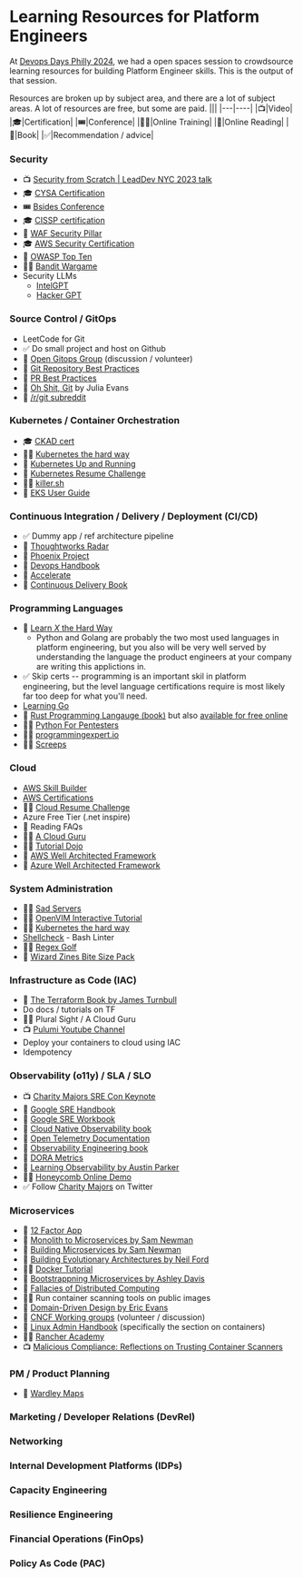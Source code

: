 # Learning Resources for Platform Engineers

At [Devops Days Philly 2024](https://devopsdays.org/events/2024-philadelphia/welcome/), we had a open spaces session to crowdsource learning resources for building Platform Engineer skills. This is the output of that session.

Resources are broken up by subject area, and there are a lot of subject areas. A lot of resources are free, but some are paid. 
|||
|---|----|
|📺|Video|
|🎓|Certification|
|🎟|Conference|
|🧑‍💻|Online Training|
|📄|Online Reading|
|📕|Book|
|✅|Recommendation / advice|


### Security
* 📺 [Security from Scratch | LeadDev NYC 2023 talk](https://leaddev.com/new-york/leaddev/video/2023/security-scratch)
* 🎓 [CYSA Certification](https://www.comptia.org/certifications/cybersecurity-analyst)
* 🎟 [Bsides Conference](https://infosec-conferences.com/event-series/bsides/)
* 🎓 [CISSP certification](https://www.isc2.org/certifications/cissp)
* 📄 [WAF Security Pillar](https://docs.aws.amazon.com/wellarchitected/latest/security-pillar/welcome.html)
* 🎓 [AWS Security Certification](https://aws.amazon.com/certification/certified-security-specialty/)
* 📄 [OWASP Top Ten](https://owasp.org/www-project-top-ten/)
* 🧑‍💻 [Bandit Wargame](https://overthewire.org/wargames/bandit/)
* Security LLMs
   * [IntelGPT](https://github.com/phishing-hunter/intelgpt)
   * [Hacker GPT](https://github.com/Hacker-GPT/HackerGPT-2.0)

### Source Control / GitOps
* LeetCode for Git
* ✅ Do small project and host on Github
* 📄 [Open Gitops Group](https://opengitops.dev/get-involved) (discussion / volunteer)
* 📄 [Git Repository Best Practices](https://docs.github.com/en/repositories/creating-and-managing-repositories/best-practices-for-repositories)
* 📄 [PR Best Practices](https://docs.github.com/en/pull-requests/collaborating-with-pull-requests/getting-started/best-practices-for-pull-requests)
* 📕 [Oh Shit, Git](https://wizardzines.com/zines/oh-shit-git/) by Julia Evans
* 📄 [/r/git subreddit](https://www.reddit.com/r/git/)

### Kubernetes / Container Orchestration
* 🎓 [CKAD cert](https://training.linuxfoundation.org/certification/certified-kubernetes-application-developer-ckad/)
* 🧑‍💻 [Kubernetes the hard way](https://github.com/kelseyhightower/kubernetes-the-hard-way)
* 📕 [Kubernetes Up and Running](https://www.oreilly.com/library/view/kubernetes-up-and/9781491935668/)
* 📕 [Kubernetes Resume Challenge](https://cloudresumechallenge.dev/docs/extensions/kubernetes-challenge/)
* 🧑‍💻 [killer.sh](https://killer.sh)
* 📄 [EKS User Guide](https://docs.aws.amazon.com/eks/latest/userguide/what-is-eks.html)

### Continuous Integration / Delivery / Deployment (CI/CD)
* ✅ Dummy app / ref architecture pipeline
* 📄 [Thoughtworks Radar](https://www.thoughtworks.com/radar)
* 📕 [Phoenix Project](https://itrevolution.com/product/the-phoenix-project/)
* 📕 [Devops Handbook](https://itrevolution.com/product/the-devops-handbook-second-edition/)
* 📕 [Accelerate](https://itrevolution.com/product/accelerate/)
* 📕 [Continuous Delivery Book](https://www.amazon.com/Continuous-Delivery-Deployment-Automation-Addison-Wesley/dp/0321601912)

### Programming Languages
* 📕 [Learn _X_ the Hard Way](https://learncodethehardway.org/)
    * Python and Golang are probably the two most used languages in platform engineering, but you also will be very well served by understanding the language the product engineers at your company are writing this applictions in.
* ✅ Skip certs -- programming is an important skil in platform engineering, but the level language certifications require is most likely far too deep for what you'll need.
* [Learning Go](https://www.oreilly.com/library/view/learning-go/9781492077206/)
* 📕 [Rust Programming Langauge (book)](https://nostarch.com/rust-programming-language-2nd-edition) but also [available for free online](https://doc.rust-lang.org/book/ch00-00-introduction.html)
* 🧑‍💻 [Python For Pentesters](https://www.pentesteracademy.com/course?id=1)
* 🧑‍💻 [programmingexpert.io](https://www.programmingexpert.io/product)
* 🧑‍💻 [Screeps](https://screeps.com/)

### Cloud
* [AWS Skill Builder](https://skillbuilder.aws/)
* [AWS Certifications](https://aws.amazon.com/certification/)
* 🧑‍💻 [Cloud Resume Challenge](https://cloudresumechallenge.dev/)
* Azure Free Tier (.net inspire)
* 📄 Reading FAQs
* 🧑‍💻 [A Cloud Guru](https://www.pluralsight.com/cloud-guru)
* 🧑‍💻 [Tutorial Dojo](https://tutorialsdojo.com/)
* 📄 [AWS Well Architected Framework](https://aws.amazon.com/architecture/well-architected/)
* 📄 [Azure Well Architected Framework](https://learn.microsoft.com/en-us/azure/well-architected/)

### System Administration
* 🧑‍💻 [Sad Servers](https://sadservers.com/)
* 🧑‍💻 [OpenVIM Interactive Tutorial](https://www.openvim.com/)
* 🧑‍💻 [Kubernetes the hard way](https://github.com/kelseyhightower/kubernetes-the-hard-way)
* [Shellcheck](https://github.com/koalaman/shellcheck) - Bash Linter
* 🧑‍💻 [Regex Golf](https://alf.nu/RegexGolf?world=regex&level=r00)
* 📕 [Wizard Zines Bite Size Pack](https://wizardzines.com/zines/bite-size-pack/)

### Infrastructure as Code (IAC)
* 📕 [The Terraform Book by James Turnbull](https://terraformbook.com/)
* Do docs / tutorials on TF
* 🧑‍💻 Plural Sight / A Cloud Guru
* 📺 [Pulumi Youtube Channel](https://www.youtube.com/channel/UC2Dhyn4Ev52YSbcpfnfP0Mw)
* Deploy your containers to cloud using IAC
* Idempotency

### Observability (o11y) / SLA / SLO
* 📺 [Charity Majors SRE Con Keynote](https://www.usenix.org/conference/srecon24americas/presentation/majors-plenary)
* 📕 [Google SRE Handbook](https://sre.google/sre-book/table-of-contents/)
* 📕 [Google SRE Workbook](https://sre.google/workbook/table-of-contents/)
* 📕 [Cloud Native Observability book](https://www.oreilly.com/library/view/cloud-native-observability-with/9781801077705/) 
* 📄 [Open Telemetry Documentation](https://opentelemetry.io/docs/)
* 📕 [Observability Engineering book](https://www.oreilly.com/library/view/observability-engineering/9781492076438/)
* 📄 [DORA Metrics](https://cloud.google.com/blog/products/devops-sre/using-the-four-keys-to-measure-your-devops-performance)
* 📕 [Learning Observability by Austin Parker](https://www.oreilly.com/library/view/learning-opentelemetry/9781098147174/)
* 🧑‍💻 [Honeycomb Online Demo](https://www.honeycomb.io/sandbox)
* ✅ Follow [Charity Majors](https://twitter.com/mipsytipsy/) on Twitter

### Microservices
* 📄 [12 Factor App](https://12factor.net/)
* 📕 [Monolith to Microservices by Sam Newman](https://samnewman.io/books/monolith-to-microservices/)
* 📕 [Building Microservices by Sam Newman](https://samnewman.io/books/building_microservices_2nd_edition/)
* 📕 [Building Evolutionary Architectures by Neil Ford](https://www.oreilly.com/library/view/building-evolutionary-architectures/9781491986356/)
* 🧑‍💻 [Docker Tutorial](https://www.docker.com/101-tutorial/)
* 📕 [Bootstrappning Microservices by Ashley Davis](https://www.manning.com/books/bootstrapping-microservices-second-edition)
* 📄 [Fallacies of Distributed Computing](https://en.wikipedia.org/wiki/Fallacies_of_distributed_computing)
* 🧑‍💻 Run container scanning tools on public images
* 📕 [Domain-Driven Design by Eric Evans](https://www.oreilly.com/library/view/domain-driven-design-tackling/0321125215/)
* 📄 [CNCF Working groups](https://contribute.cncf.io/about/working-groups/) (volunteer / discussion)
* 📕 [Linux Admin Handbook](https://www.oreilly.com/library/view/unix-and-linux/9780134278308/) (specifically the section on containers)
* 🧑‍💻 [Rancher Academy](https://www.rancher.academy/)
* 📺 [Malicious Compliance: Reflections on Trusting Container Scanners](https://kccnceu2023.sched.com/event/1Hybu/malicious-compliance-reflections-on-trusting-container-scanners-ian-coldwater-independent-duffie-cooley-isovalent-brad-geesaman-ghost-security-rory-mccune-datadog)

### PM / Product Planning
* 📕 [Wardley Maps](https://learnwardleymapping.com/book/)

### Marketing / Developer Relations (DevRel)

### Networking


### Internal Development Platforms (IDPs)

### Capacity Engineering

### Resilience Engineering

### Financial Operations (FinOps)

### Policy As Code (PAC)


